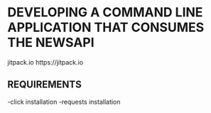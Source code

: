 # DEVELOPING A COMMAND LINE APPLICATION THAT CONSUMES THE NEWSAPI

<repositories>
    <repository>
        <id>jitpack.io</id>
        <url>https://jitpack.io</url>
    </repository>
</repositories>

## REQUIREMENTS
-click installation
-requests installation
